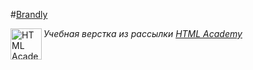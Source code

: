 #[Brandly](https://brotherilia.github.io/brandly/)

<a href="https://htmlacademy.ru/intensive/adaptive"><img align="left" width="50" height="50" alt="HTML Academy" src="https://up.htmlacademy.ru/static/img/intensive/adaptive/logo-for-github.svg"></a>

*Учебная верстка из рассылки [HTML Academy](https://htmlacademy.ru)*
